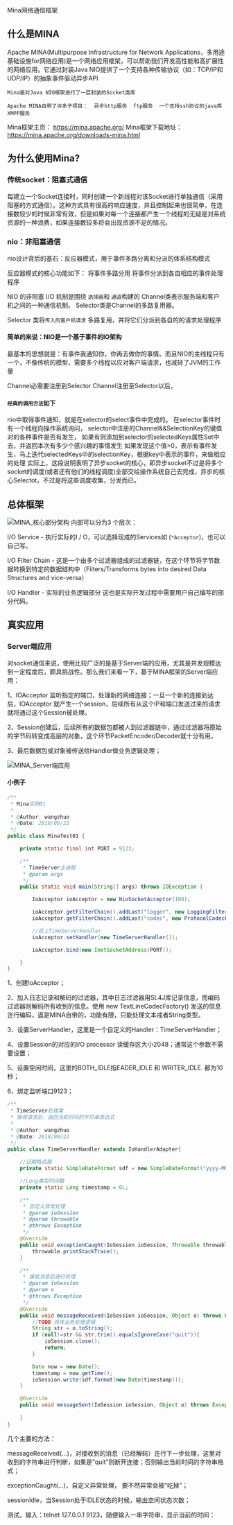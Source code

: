 Mina网络通信框架





## 什么是MINA
Apache MINA(Multipurpose Infrastructure for Network Applications，多用途基础设施for网络应用)是一个网络应用框架，可以帮助我们开发高性能和高扩展性的网络应用。它通过封装Java NIO提供了一个支持各种传输协议（如：TCP/IP和UDP/IP）的抽象事件驱动异步API

`Mina是对Java NIO框架进行了一层封装的Socket类库`


`Apache MINA自带了许多子项目： 
异步http服务 
ftp服务 
一个支持ssh协议的java库 
XMPP服务
`

Mina框架主页： 
https://mina.apache.org/ 
Mina框架下载地址： 
https://mina.apache.org/downloads-mina.html


## 为什么使用Mina?

### 传统socket：阻塞式通信
每建立一个Socket连接时，同时创建一个新线程对该Socket进行单独通信（采用阻塞的方式通信）。这种方式具有很高的响应速度，并且控制起来也很简单，在连接数较少的时候非常有效，但是如果对每一个连接都产生一个线程的无疑是对系统资源的一种浪费，如果连接数较多将会出现资源不足的情况。

### nio：非阻塞通信
nio设计背后的基石：反应器模式，用于事件多路分离和分派的体系结构模式

反应器模式的核心功能如下： 
将事件多路分用 
将事件分派到各自相应的事件处理程序

NIO 的非阻塞 I/O 机制是围绕 `选择器`和 `通道`构建的
Channel类表示服务端和客户机之间的一种通信机制。
Selector类是Channel的多路复用器。

Selector 类将`传入的客户机请求` 多路复用，并将它们分派到各自的的请求处理程序


#### 简单的来说：NIO是一个基于事件的IO架构
最基本的思想就是：有事件我通知你，你再去做你的事情。而且NIO的主线程只有一个，不像传统的模型，需要多个线程以应对客户端请求，也减轻了JVM的工作量


Channel必需要注册到Selector
Channel注册至Selector以后，

#### `经典的调用方法`如下
nio中取得事件通知，就是在selector的select事件中完成的。
在selector事件时有一个线程向操作系统询问，
selector中注册的Channel&&SelectionKey的键值对的各种事件是否有发生，
如果有则添加到selector的selectedKeys属性Set中去，并返回本次有多少个感兴趣的事情发生
如果发现这个值>0，表示有事件发生，马上迭代selectedKeys中的selectionKey，根据key中表示的事件，来做相应的处理
实际上，这段说明表明了异步socket的核心，即异步socket不过是将多个socket的调度(或者还有他们的线程调度)全部交给操作系统自己去完成，异步的核心Selectot，不过是将这些调度收集，分发而已。



## 总体框架

![MINA_核心部分架构](./MINA_核心部分架构.png)
内部可以分为3 个层次：

I/O Service - 执行实际的I / O，可以选择现成的Services如 (`*Acceptor`)，也可以自己写。

I/O Filter Chain - 这是一个由多个过滤器组成的过滤器链，在这个环节将字节数据转换到特定的数据结构中（Filters/Transforms bytes into desired Data Structures and vice-versa） 

I/O Handler - 实际的业务逻辑部分 这也是实际开发过程中需要用户自己编写的部分代码。





## 真实应用

### Server端应用

对socket通信来说，使用比较广泛的是基于Server端的应用，尤其是并发规模达到一定程度后，颇具挑战性。那么我们来看一下，基于MINA框架的Server端应用：

1、IOAcceptor 监听指定的端口，处理新的网络连接；一旦一个新的连接到达后，IOAcceptor 就产生一个session，后续所有从这个IP和端口发送过来的请求就将通过这个Session被处理。

2、Session创建后，后续所有的数据包都被人到过滤器链中，通过过滤器将原始的字节码转变成高层的对象，这个环节PacketEncoder/Decoder就十分有用。

3、最后数据包或对象被传送给Handler做业务逻辑处理；

![MINA_Server端应用](./MINA_Server端应用.png)



#### 小例子
```java
/**
 * Mina实例01
 *
 * @Author: wangzhuo
 * @Date: 2018/09/22
 */
public class MinaTest01 {

    private static final int PORT = 9123;

    /**
     * TimeServer主进程
     * @param args
     */
    public static void main(String[] args) throws IOException {

        IoAcceptor ioAcceptor = new NioSocketAcceptor(100);

        ioAcceptor.getFilterChain().addLast("logger", new LoggingFilter());
        ioAcceptor.getFilterChain().addLast("codec", new ProtocolCodecFilter(new TextLineCodecFactory(Charset.forName("UTF-8"))));

        //挂上TimeServerHandler
        ioAcceptor.setHandler(new TimeServerHandler());

        ioAcceptor.bind(new InetSocketAddress(PORT));

    }
}
```
1、创建IoAcceptor；

2、加入日志记录和解码的过滤器，其中日志过滤器用SL4J库记录信息，而编码过滤器则解码所有收到的信息。使用 new TextLineCodecFactory() 发送的信息迕行编码，返是MINA自带的，功能有限，只能处理文本戒者String类型。

3、设置ServerHandler，这里是一个自定义的Handler：TimeServerHandler；

4、设置Session的对应的I/O processor 读缓存区大小2048；通常这个参数不需要设置；

5、设置空闲时间，这里的BOTH_IDLE指EADER_IDLE 和 WRITER_IDLE. 都为10秒；

6、绑定监听端口9123；



```java
/**
 * TimeServer处理类
 * 接收请求后，返回当前时间的字符串表达式
 *
 * @Author: wangzhuo
 * @Date: 2018/09/22
 */
public class TimeServerHandler extends IoHandlerAdapter{

    //日期格式器
    private static SimpleDateFormat sdf = new SimpleDateFormat("yyyy-MM-dd HH:mm:ss");

    //Long类型时间戳
    private static Long timestamp = 0L;

    /**
     * 自定义异常处理
     * @param ioSession
     * @param throwable
     * @throws Exception
     */
    @Override
    public void exceptionCaught(IoSession ioSession, Throwable throwable) throws Exception {
        throwable.printStackTrace();
    }

    /**
     * 接收消息后进行处理
     * @param ioSession
     * @param o
     * @throws Exception
     */
    @Override
    public void messageReceived(IoSession ioSession, Object o) throws Exception {
        //TODO 具体业务处理逻辑
        String str = o.toString();
        if (null!=str && str.trim().equalsIgnoreCase("quit")){
            ioSession.close();
            return;
        }

        Date now = new Date();
        timestamp = now.getTime();
        ioSession.write(sdf.format(new Date(timestamp)));
    }

    @Override
    public void messageSent(IoSession ioSession, Object o) throws Exception {
        
    }
}
```
几个主要的方法：

messageReceived(…)，对接收到的消息（已经解码）迕行下一步处理，这里对收到的字符串进行判断，如果是”quit”则断开连接；否则输出当前时间的字符串格式；

exceptionCaught(…)，自定义异常处理， 要不然异常会被“吃掉”；

sessionIdle，当Session处于IDLE状态的时候，输出空闲状态次数；

 

 

测试，输入：telnet 127.0.0.1 9123，随便输入一串字符串，显示当前的时间：





